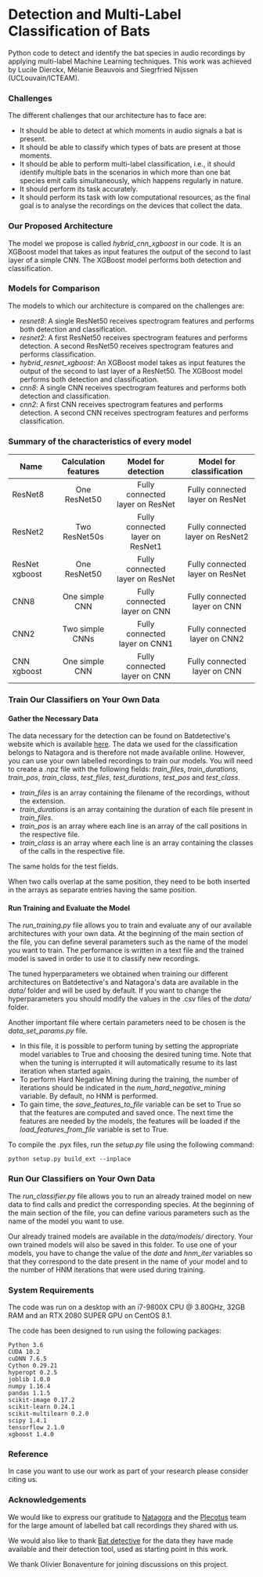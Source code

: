 # Detection and Multi-Label Classification of Bats
Python code to detect and identify the bat species in audio recordings by applying multi-label Machine Learning techniques. 
This work was achieved by Lucile Dierckx, Mélanie Beauvois and Siegrfried Nijssen (UCLouvain/ICTEAM).

### Challenges
The different challenges that our architecture has to face are:
- It should be able to detect at which moments in audio signals a bat is present.
- It should be able to classify which types of bats are present at those moments.
- It should be able to perform multi-label classification, i.e., it should identify
multiple bats in the scenarios in which more than one bat species emit calls
simultaneously, which happens regularly in nature.
- It should perform its task accurately.
- It should perform its task with low computational resources, as the final goal
is to analyse the recordings on the devices that collect the data.

### Our Proposed Architecture
The model we propose is called *hybrid_cnn_xgboost* in our code. It is an XGBoost model that takes as input features the output of the second to last layer of a simple CNN. The XGBoost model performs both detection and classification.

### Models for Comparison
The models to which our architecture is compared on the challenges are:
- *resnet8*: A single ResNet50 receives spectrogram features and performs both detection and classification.
- *resnet2*: A first ResNet50 receives spectrogram features and performs detection. A second ResNet50 receives spectrogram features and performs classification.
- *hybrid_resnet_xgboost*: An XGBoost model takes as input features the output of the second to last layer of a ResNet50. The XGBoost model performs both detection and classification.
- *cnn8*: A single CNN receives spectrogram features and performs both detection and classification.
- *cnn2*: A first CNN receives spectrogram features and performs detection. A second CNN receives spectrogram features and performs classification.


### Summary of the characteristics of every model
| Name  | Calculation features | Model for detection | Model for classification |
| ------------- |:-------------:|:-------------:|:-------------:|
| ResNet8      | One ResNet50     | Fully connected layer on ResNet |Fully connected layer on ResNet    |
| ResNet2      | Two ResNet50s     | Fully connected layer on ResNet1     | Fully connected layer on ResNet2    |
| ResNet xgboost      | One ResNet50     | Fully connected layer on ResNet     | Fully connected layer on ResNet     |
| CNN8      | One simple CNN     | Fully connected layer on CNN |Fully connected layer on CNN    |
| CNN2      | Two simple CNNs     | Fully connected layer on CNN1     | Fully connected layer on CNN2    |
| CNN xgboost      | One simple CNN     | Fully connected layer on CNN     | Fully connected layer on CNN     |

### Train Our Classifiers on Your Own Data

#### Gather the Necessary Data
The data necessary for the detection can be found on Batdetective's website which is available [here](http://visual.cs.ucl.ac.uk/pubs/batDetective).
The data we used for the classification belongs to Natagora and is therefore not made available online. However, you can use your own labelled recordings to train our models. You will need to create a .npz file with the following fields: *train_files*, *train_durations*, *train_pos*, *train_class*, *test_files*, *test_durations*, *test_pos* and *test_class*.

- *train_files* is an array containing the filename of the recordings, without the extension.
- *train_durations* is an array containing the duration of each file present in *train_files*.
- *train_pos* is an array where each line is an array of the call positions in the respective file.
- *train_class* is an array where each line is an array containing the classes of the calls in the respective file.

The same holds for the test fields.

When two calls overlap at the same position, they need to be both inserted in the arrays as separate entries having the same position.

#### Run Training and Evaluate the Model
The *run_training.py* file allows you to train and evaluate any of our available architectures with your own data.
At the beginning of the main section of the file, you can define several parameters such as the name of the model you want to train.
The performance is written in a text file and the trained model is saved in order to use it to classify new recordings.

The tuned hyperparameters we obtained when training our different architectures on Batdetective's and Natagora's data are available in the *data/* folder and will be used by default. If you want to change the hyperparameters you should modify the values in the .csv files of the *data/* folder.

Another important file where certain parameters need to be chosen is the *data_set_params.py* file.
- In this file, it is possible to perform tuning by setting the appropriate model variables to True and choosing the desired tuning time. Note that when the tuning is interrupted it will automatically resume to its last iteration when started again.
- To perform Hard Negative Mining during the training, the number of iterations should be indicated in the *num_hard_negative_mining* variable. By default, no HNM is performed.
- To gain time, the *save_features_to_file* variable can be set to True so that the features are computed and saved once. The next time the features are needed by the models, the features will be loaded if the *load_features_from_file* variable is set to True.

To compile the .pyx files, run the *setup.py* file using the following command:
```
python setup.py build_ext --inplace
```

### Run Our Classifiers on Your Own Data
The *run_classifier.py* file allows you to run an already trained model on new data to find calls and predict the corresponding species. At the beginning of the main section of the file, you can define various parameters such as the name of the model you want to use.

Our already trained models are available in the *data/models/* directory. Your own trained models will also be saved in this folder. To use one of your models, you have to change the value of the *date* and *hnm_iter* variables so that they correspond to the date present in the name of your model and to the number of HNM iterations that were used during training.


### System Requirements
The code was run on a desktop with an i7-9800X CPU @ 3.80GHz, 32GB RAM and an RTX 2080 SUPER GPU on CentOS 8.1. 

The code has been designed to run using the following packages:

`Python 3.6`  
`CUDA 10.2`  
`cuDNN 7.6.5`  
`Cython 0.29.21`  
`hyperopt 0.2.5`  
`joblib 1.0.0`  
`numpy 1.16.4`  
`pandas 1.1.5`  
`scikit-image 0.17.2`  
`scikit-learn 0.24.1`  
`scikit-multilearn 0.2.0`  
`scipy 1.4.1`  
`tensorflow 2.1.0`  
`xgboost 1.4.0`  

### Reference
In case you want to use our work as part of your research please consider citing us.

### Acknowledgements
We would like to express our gratitude to [Natagora](https://www.natagora.be/) and the [Plecotus](https://plecotus.natagora.be/index.php?id=707) team for the large amount of labelled bat call recordings they shared with us. 

We would also like to thank [Bat detective](http://visual.cs.ucl.ac.uk/pubs/batDetective) for the data they have made available and their detection tool, used as starting point in this work. 

We thank Olivier Bonaventure for joining discussions on this project.